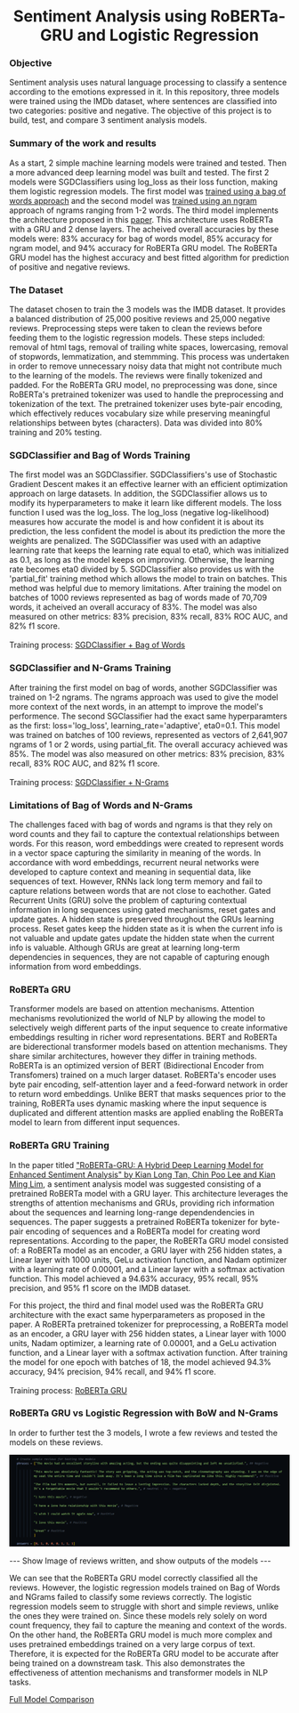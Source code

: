 <h1 align="center">Sentiment Analysis using RoBERTa-GRU and Logistic Regression</h1>

### Objective
Sentiment analysis uses natural language processing to classify a sentence according to the emotions expressed in it. In this repository, three models were trained using the IMDb dataset, where sentences are classified into two categories: positive and negative.
The objective of this project is to build, test, and compare 3 sentiment analysis models.

### Summary of the work and results
As a start, 2 simple machine learning models were trained and tested. Then a more advanced deep learning model was built and tested. The first 2 models were SGDClassifiers using log_loss as their loss function, making them logistic regression models. The first model was [trained using a bag of words approach](https://github.com/MarcDagher/RoBERTa_GRU_Sentiment_Analysis/blob/main/Model%20Training/%5BBoW%5DLogistic_Regression.ipynb) and the second model was [trained using an ngram](https://github.com/MarcDagher/RoBERTa_GRU_Sentiment_Analysis/blob/main/Model%20Training/%5B1_2_grams%5DLogistic_Regression.ipynb) approach of ngrams ranging from 1-2 words. The third model implements the architecture proposed in this [paper](https://github.com/MarcDagher/RoBERTa_GRU_Sentiment_Analysis/blob/main/PDFs/RoBERTA_GRU_Sentiment_Analysis.pdf). This architecture uses RoBERTa with a GRU and 2 dense layers. The acheived overall accuracies by these models were: 83% accuracy for bag of words model, 85% accuracy for ngram model, and 94% accuracy for RoBERTa GRU model. The RoBERTa GRU model has the highest accuracy and best fitted algorithm for prediction of positive and negative reviews.

### The Dataset
The dataset chosen to train the 3 models was the IMDB dataset. It provides a balanced distribution of 25,000 positive reviews and 25,000 negative reviews. Preprocessing steps were taken to clean the reviews before feeding them to the logistic regression models. These steps included: removal of html tags, removal of trailing white spaces, lowercasing, removal of stopwords, lemmatization, and stemmming. This process was undertaken in order to remove unnecessary noisy data that might not contribute much to the learning of the models. The reviews were finally tokenized and padded. For the RoBERTa GRU model, no preprocessing was done, since RoBERTa's pretrained tokenizer was used to handle the preprocessing and tokenization of the text. The pretrained tokenizer uses byte-pair encoding, which effectively reduces vocabulary size while preserving meaningful relationships between bytes (characters). Data was divided into 80% training and 20% testing.

### SGDClassifier and Bag of Words Training
The first model was an SGDClassifier. SGDClassifiers's use of Stochastic Gradient Descent makes it an effective learner with an efficient optimization approach on large datasets. In addition, the SGDClassifier allows us to modify its hyperparameters to make it learn like different models. The loss function I used was the log_loss. The log_loss (negative log-likelihood) measures how accurate the model is and how confident it is about its prediction, the less confident the model is about its prediction the more the weights are penalized. The SGDClassifier was used with an adaptive learning rate that keeps the learning rate equal to eta0, which was initialized as 0.1, as long as the model keeps on improving. Otherwise, the learning rate becomes eta0 divided by 5. SGDClassifier also provides us with the 'partial_fit' training method which allows the model to train on batches. This method was helpful due to memory limitations. After training the model on batches of 1000 reviews represented as bag of words made of 70,709 words, it acheived an overall accuracy of 83%. The model was also measured on other metrics: 83% precision, 83% recall, 83% ROC AUC, and 82% f1 score.<br></br>Training process: [SGDClassifier + Bag of Words](https://github.com/MarcDagher/RoBERTa_GRU_Sentiment_Analysis/blob/main/Model%20Training/%5BBoW%5DLogistic_Regression.ipynb)

### SGDClassifier and N-Grams Training
After training the first model on bag of words, another SGDClassifier was trained on 1-2 ngrams. The ngrams approach was used to give the model more context of the next words, in an attempt to improve the model's performence. The second SGClassifier had the exact same hyperparamters as the first: loss='log_loss', learning_rate='adaptive', eta0=0.1. This model was trained on batches of 100 reviews, represented as vectors of 2,641,907 ngrams of 1 or 2 words, using partial_fit. The overall accuracy achieved was 85%. The model was also measured on other metrics: 83% precision, 83% recall, 83% ROC AUC, and 82% f1 score.<br></br>Training process: [SGDClassifier + N-Grams](https://github.com/MarcDagher/RoBERTa_GRU_Sentiment_Analysis/blob/main/Model%20Training/%5B1_2_grams%5DLogistic_Regression.ipynb)

### Limitations of Bag of Words and N-Grams
The challenges faced with bag of words and ngrams is that they rely on word counts and they fail to capture the contextual relationships between words. For this reason, word embeddings were created to represent words in a vector space capturing the similarity in meaning of the words. In accordance with word embeddings, recurrent neural networks were developed to capture context and meaning in sequential data, like sequences of text. However, RNNs lack long term memory and fail to capture relations between words that are not close to eachother. Gated Recurrent Units (GRU) solve the problem of capturing contextual information in long sequences using gated mechanisms, reset gates and update gates. A hidden state is preserved throughout the GRUs learning process. Reset gates keep the hidden state as it is when the current info is not valuable and update gates update the hidden state when the current info is valuable. Although GRUs are great at learning long-term dependencies in sequences, they are not capable of capturing enough information from word embeddings.

### RoBERTa GRU
Transformer models are based on attention mechanisms. Attention mechanisms revolutionized the world of NLP by allowing the model to selectively weigh different parts of the input sequence to create informative embeddings resulting in richer word representations. BERT and RoBERTa are biderectional transformer models based on attention mechanisms. They share similar architectures, however they differ in training methods. RoBERTa is an optimized version of BERT (Bidirectional Encoder from Transfomers) trained on a much larger dataset. RoBERTa's encoder uses byte pair encoding, self-attention layer and a feed-forward network in order to return word embeddings. Unlike BERT that masks sequences prior to the training, RoBERTa uses dynamic masking where the input sequence is duplicated and different attention masks are applied enabling the RoBERTa model to learn from different input sequences.

### RoBERTa GRU Training
In the paper titled ["RoBERTa-GRU: A Hybrid Deep Learning Model for Enhanced Sentiment Analysis" by Kian Long Tan, Chin Poo Lee and Kian Ming Lim](https://github.com/MarcDagher/RoBERTa_GRU_Sentiment_Analysis/blob/main/PDFs/RoBERTA_GRU_Sentiment_Analysis.pdf), a sentiment analysis model was suggested consisting of a pretrained RoBERTa model with a GRU layer. This architecture leverages the strengths of attention mechanisms and GRUs, providing rich information about the sequences and learning long-range dependendencies in sequences. The paper suggests a pretrained RoBERTa tokenizer for byte-pair encoding of sequences and a RoBERTa model for creating word representations. According to the paper, the RoBERTa GRU model consisted of: a RoBERTa model as an encoder, a GRU layer with 256 hidden states, a Linear layer with 1000 units, GeLu activation function, and Nadam optimizer with a learning rate of 0.00001, and a Linear layer with a softmax activation function. This model achieved a 94.63% accuracy, 95% recall, 95% precision, and 95% f1 score on the IMDB dataset.

For this project, the third and final model used was the RoBERTa GRU architecture with the exact same hyperparameters as proposed in the paper. A RoBERTa pretrained tokenizer for preprocessing, a RoBERTa model as an encoder, a GRU layer with 256 hidden states, a Linear layer with 1000 units, Nadam optimizer, a learning rate of 0.00001, and a GeLu activation function, and a Linear layer with a softmax activation function. After training the model for one epoch with batches of 18, the model achieved 94.3% accuracy, 94% precision, 94% recall, and 94% f1 score.<br></br>Training process: [RoBERTa GRU](https://github.com/MarcDagher/RoBERTa_GRU_Sentiment_Analysis/blob/main/Model%20Training/RoBERTa_GRU.ipynb)

### RoBERTa GRU vs Logistic Regression with BoW and N-Grams
In order to further test the 3 models, I wrote a few reviews and tested the models on these reviews.

![Screenshot of reviews](https://github.com/MarcDagher/RoBERTa_GRU_Sentiment_Analysis/blob/main/Screenshots/reviews.png)

--- Show Image of reviews written, and show outputs of the models ---

We can see that the RoBERTa GRU model correctly classified all the reviews. However, the logistic regression models trained on Bag of Words and NGrams failed to classify some reviews correctly. The logistic regression models seem to struggle with short and simple reviews, unlike the ones they were trained on. Since these models rely solely on word count frequency, they fail to capture the meaning and context of the words. On the other hand, the RoBERTa GRU model is much more complex and uses pretrained embeddings trained on a very large corpus of text. Therefore, it is expected for the RoBERTa GRU model to be accurate after being trained on a downstream task. This also demonstrates the effectiveness of attention mechanisms and transformer models in NLP tasks.

[Full Model Comparison](https://github.com/MarcDagher/RoBERTa_GRU_Sentiment_Analysis/blob/main/Model%20Training/test_models.ipynb)
